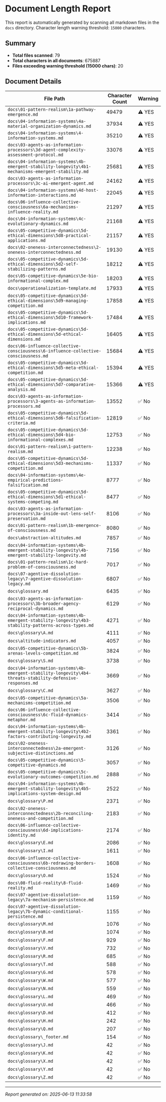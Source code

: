 # Document Length Report

This report is automatically generated by scanning all markdown files in the `docs` directory.
Character length warning threshold: `15000` characters.

## Summary

- **Total files scanned**: 79
- **Total characters in all documents**: 675887
- **Files exceeding warning threshold (15000 chars)**: 20

## Document Details

| File Path | Character Count | Warning |
|---|---|---|
| `docs\01-pattern-realism\1a-pathway-emergence.md` | 49479 | ⚠️ YES |
| `docs\04-information-systems\4a-material-organization-dynamics.md` | 37934 | ⚠️ YES |
| `docs\04-information-systems\4-information-systems.md` | 35210 | ⚠️ YES |
| `docs\03-agents-as-information-processors\3d-agent-complexity-assessment-protocol.md` | 33076 | ⚠️ YES |
| `docs\04-information-systems\4b-emergent-stability-longevity\4b1-mechanisms-emergent-stability.md` | 25681 | ⚠️ YES |
| `docs\03-agents-as-information-processors\3c-ai-emergent-agent.md` | 24162 | ⚠️ YES |
| `docs\04-information-systems\4d-host-information-interactions.md` | 22045 | ⚠️ YES |
| `docs\06-influence-collective-consciousness\6a-mechanisms-influence-reality.md` | 21297 | ⚠️ YES |
| `docs\04-information-systems\4c-evolutionary-dynamics.md` | 21168 | ⚠️ YES |
| `docs\05-competitive-dynamics\5d-ethical-dimensions\5d8-practical-applications.md` | 21157 | ⚠️ YES |
| `docs\02-oneness-interconnectedness\2-oneness-interconnectedness.md` | 19130 | ⚠️ YES |
| `docs\05-competitive-dynamics\5d-ethical-dimensions\5d2-self-stabilizing-patterns.md` | 18212 | ⚠️ YES |
| `docs\05-competitive-dynamics\5e-bio-informational-complex.md` | 18203 | ⚠️ YES |
| `docs\operationalization-template.md` | 17933 | ⚠️ YES |
| `docs\05-competitive-dynamics\5d-ethical-dimensions\5d9-managing-competition.md` | 17858 | ⚠️ YES |
| `docs\05-competitive-dynamics\5d-ethical-dimensions\5d10-framework-implications.md` | 17484 | ⚠️ YES |
| `docs\05-competitive-dynamics\5d-ethical-dimensions\5d-ethical-dimensions.md` | 16405 | ⚠️ YES |
| `docs\06-influence-collective-consciousness\6-influence-collective-consciousness.md` | 15684 | ⚠️ YES |
| `docs\05-competitive-dynamics\5d-ethical-dimensions\5d5-meta-ethical-competition.md` | 15394 | ⚠️ YES |
| `docs\05-competitive-dynamics\5d-ethical-dimensions\5d7-comparative-analysis.md` | 15366 | ⚠️ YES |
| `docs\03-agents-as-information-processors\3-agents-as-information-processors.md` | 13552 | ✅ No |
| `docs\05-competitive-dynamics\5d-ethical-dimensions\5d6-falsification-criteria.md` | 12819 | ✅ No |
| `docs\05-competitive-dynamics\5d-ethical-dimensions\5d4-bio-informational-complexes.md` | 12753 | ✅ No |
| `docs\01-pattern-realism\1-pattern-realism.md` | 12238 | ✅ No |
| `docs\05-competitive-dynamics\5d-ethical-dimensions\5d3-mechanisms-competition.md` | 11337 | ✅ No |
| `docs\04-information-systems\4e-empirical-predictions-falsification.md` | 8777 | ✅ No |
| `docs\05-competitive-dynamics\5d-ethical-dimensions\5d1-ethical-systems-competing.md` | 8477 | ✅ No |
| `docs\03-agents-as-information-processors\3a-inside-out-lens-self-preservation.md` | 8106 | ✅ No |
| `docs\01-pattern-realism\1b-emergence-of-consciousness.md` | 8080 | ✅ No |
| `docs\abstraction-altitudes.md` | 7857 | ✅ No |
| `docs\04-information-systems\4b-emergent-stability-longevity\4b-emergent-stability-longevity.md` | 7156 | ✅ No |
| `docs\01-pattern-realism\1c-hard-problem-of-consciousness.md` | 7017 | ✅ No |
| `docs\07-agentive-dissolution-legacy\7-agentive-dissolution-legacy.md` | 6807 | ✅ No |
| `docs\glossary.md` | 6435 | ✅ No |
| `docs\03-agents-as-information-processors\3b-broader-agency-reciprocal-dynamics.md` | 6129 | ✅ No |
| `docs\04-information-systems\4b-emergent-stability-longevity\4b3-stability-patterns-across-types.md` | 4271 | ✅ No |
| `docs\glossary\A.md` | 4111 | ✅ No |
| `docs\altitude-indicators.md` | 4057 | ✅ No |
| `docs\05-competitive-dynamics\5b-arenas-levels-competition.md` | 3824 | ✅ No |
| `docs\glossary\S.md` | 3738 | ✅ No |
| `docs\04-information-systems\4b-emergent-stability-longevity\4b4-threats-stability-defensive-responses.md` | 3669 | ✅ No |
| `docs\glossary\C.md` | 3627 | ✅ No |
| `docs\05-competitive-dynamics\5a-mechanisms-competition.md` | 3506 | ✅ No |
| `docs\06-influence-collective-consciousness\6c-fluid-dynamics-metaphor.md` | 3414 | ✅ No |
| `docs\04-information-systems\4b-emergent-stability-longevity\4b2-factors-contributing-longevity.md` | 3361 | ✅ No |
| `docs\02-oneness-interconnectedness\2a-emergent-subjective-distinctions.md` | 3126 | ✅ No |
| `docs\05-competitive-dynamics\5-competitive-dynamics.md` | 3057 | ✅ No |
| `docs\05-competitive-dynamics\5c-evolutionary-outcomes-competition.md` | 2888 | ✅ No |
| `docs\04-information-systems\4b-emergent-stability-longevity\4b5-implications-system-design.md` | 2522 | ✅ No |
| `docs\glossary\P.md` | 2371 | ✅ No |
| `docs\02-oneness-interconnectedness\2b-reconciling-oneness-and-competition.md` | 2183 | ✅ No |
| `docs\06-influence-collective-consciousness\6d-implications-identity.md` | 2174 | ✅ No |
| `docs\glossary\E.md` | 2086 | ✅ No |
| `docs\glossary\I.md` | 1611 | ✅ No |
| `docs\06-influence-collective-consciousness\6b-redrawing-borders-collective-consciousness.md` | 1608 | ✅ No |
| `docs\glossary\O.md` | 1524 | ✅ No |
| `docs\08-fluid-reality\8-fluid-reality.md` | 1469 | ✅ No |
| `docs\07-agentive-dissolution-legacy\7a-mechanism-persistence.md` | 1159 | ✅ No |
| `docs\07-agentive-dissolution-legacy\7b-dynamic-conditional-persistence.md` | 1155 | ✅ No |
| `docs\glossary\M.md` | 1076 | ✅ No |
| `docs\glossary\B.md` | 1074 | ✅ No |
| `docs\glossary\F.md` | 929 | ✅ No |
| `docs\glossary\V.md` | 732 | ✅ No |
| `docs\glossary\R.md` | 685 | ✅ No |
| `docs\glossary\T.md` | 588 | ✅ No |
| `docs\glossary\G.md` | 578 | ✅ No |
| `docs\glossary\W.md` | 577 | ✅ No |
| `docs\glossary\N.md` | 559 | ✅ No |
| `docs\glossary\L.md` | 469 | ✅ No |
| `docs\glossary\U.md` | 466 | ✅ No |
| `docs\glossary\D.md` | 412 | ✅ No |
| `docs\glossary\H.md` | 242 | ✅ No |
| `docs\glossary\Q.md` | 207 | ✅ No |
| `docs\glossary\_footer.md` | 154 | ✅ No |
| `docs\glossary\J.md` | 42 | ✅ No |
| `docs\glossary\K.md` | 42 | ✅ No |
| `docs\glossary\X.md` | 42 | ✅ No |
| `docs\glossary\Y.md` | 42 | ✅ No |
| `docs\glossary\Z.md` | 42 | ✅ No |

---

*Report generated on: 2025-06-13 11:33:58*
